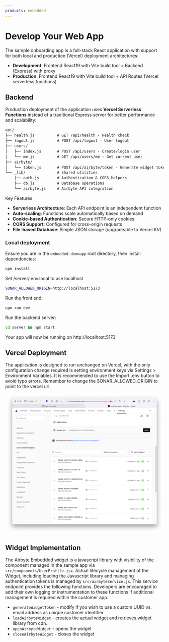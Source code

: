 ```yaml
---
products: embedded
---
```


# Develop Your Web App

The sample onboarding app is a full-stack React application with support for both local and production (Vercel) deployment architectures:

- **Development**: Frontend React19 with Vite build tool + Backend (Express) with proxy
- **Production**: Frontend React19 with Vite build tool + API Routes (Vercel serverless functions)

## Backend

Production deployment of the  application uses **Vercel Serverless Functions** instead of a traditional Express server for better performance and scalability:

```markdown
api/
├── health.js          # GET /api/health - Health check
├── logout.js          # POST /api/logout - User logout
├── users/
│   ├── index.js       # POST /api/users - Create/login user
│   └── me.js          # GET /api/users/me - Get current user
├── airbyte/
│   └── token.js       # POST /api/airbyte/token - Generate widget token
└── _lib/              # Shared utilities
    ├── auth.js        # Authentication & CORS helpers
    ├── db.js          # Database operations
    └── airbyte.js     # Airbyte API integration
```

Key Features

- **Serverless Architecture**: Each API endpoint is an independent function
- **Auto-scaling**: Functions scale automatically based on demand
- **Cookie-based Authentication**: Secure HTTP-only cookies
- **CORS Support**: Configured for cross-origin requests
- **File-based Database**: Simple JSON storage (upgradeable to Vercel KV)

### Local deployment

Ensure you are in the `embedded-demoapp` root directory, then install dependencies:

```bash
npm install
```

Set /server/.env.local to use localhost

```bash
SONAR_ALLOWED_ORIGIN=http://localhost:5173
```

Run the front end:

```bash
npm run dev
```

Run the backend server:

```bash
cd server && npm start
```

Your app will now be running on http://localhost:5173

## Vercel Deployment

The application is designed to run unchanged on Vercel, with the only configuration change required is setting environment keys via Settings > Environment Variables. It is recommended to use the Import .env button to avoid typo errors. Remember to change the SONAR_ALLOWED_ORIGIN to point to the vercel url.

![Vercel environment variables.](../assets/vercel-env.png)

## Widget Implementation

The Airbyte Embedded widget is a javascript library with visibility of the component managed in the sample app via `src/components/UserProfile.jsx`. Actual lifecycle management of the Widget, including loading the Javascript library and managing authentication tokens is managed by `src/airbyteService.js`. This service endpoint provides the following functions. Developers are encouraged to add their own logging or instrumentation to these functions if additional management is required within the customer app.

- `generateWidgetToken` - modify if you wish to use a custom UUID vs. email address as unique customer identifier
- `loadAirbyteWidget` - creates the actual widget and retrieves widget library from cdn.
- `openAirbyteWidget` - opens the  widget
- `closeAirbyteWidget` - closes the widget
